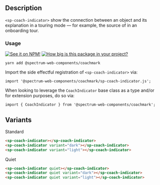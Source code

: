 ## Description

`<sp-coach-indicator>` show the connection between an object and its explanation in a touring mode — for example, the source of <sp-coachmark> in an onboarding tour.

### Usage

[![See it on NPM!](https://img.shields.io/npm/v/@spectrum-web-components/coachmark?style=for-the-badge)](https://www.npmjs.com/package/@spectrum-web-components/coachmark)
[![How big is this package in your project?](https://img.shields.io/bundlephobia/minzip/@spectrum-web-components/coachmark?style=for-the-badge)](https://bundlephobia.com/result?p=@spectrum-web-components/coachmark)

```
yarn add @spectrum-web-components/coachmark
```

Import the side effectful registration of `<sp-coach-indicator>` via:

```
import '@spectrum-web-components/coachmark/sp-coach-indicator.js';
```

When looking to leverage the `CoachIndicator` base class as a type and/or for extension purposes, do so via:

```
import { CoachIndicator } from '@spectrum-web-components/coachmark';
```

## Variants

<sp-tabs selected="standard" auto label="Variant Options">
<sp-tab value="standard">Standard</sp-tab>
<sp-tab-panel value="standard">

```html
<sp-coach-indicator></sp-coach-indicator>
<sp-coach-indicator variant="dark"></sp-coach-indicator>
<sp-coach-indicator variant="light"></sp-coach-indicator>
```

</sp-tab-panel>
<sp-tab value="quiet">Quiet</sp-tab>
<sp-tab-panel value="quiet">

```html
<sp-coach-indicator quiet></sp-coach-indicator>
<sp-coach-indicator quiet variant="dark"></sp-coach-indicator>
<sp-coach-indicator quiet variant="light"></sp-coach-indicator>
```

</sp-tab-panel>
</sp-tabs>
